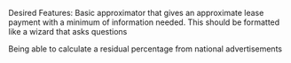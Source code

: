 Desired Features:
Basic approximator that gives an approximate lease payment with a minimum of information needed. This should be formatted like a wizard that asks questions

Being able to calculate a residual percentage from national advertisements
